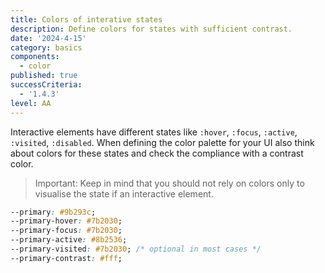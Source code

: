```yaml
---
title: Colors of interative states
description: Define colors for states with sufficient contrast.
date: '2024-4-15'
category: basics
components:
  - color
published: true
successCriteria:
  - '1.4.3'
level: AA
---
```


Interactive elements have different states like `:hover`, `:focus`, `:active`, `:visited`, `:disabled`. When defining the color palette for your UI also think about colors for these states and check the compliance with a contrast color.

> Important: Keep in mind that you should not rely on colors only to visualise the state if an interactive element.

```css
--primary: #9b293c;
--primary-hover: #7b2030;
--primary-focus: #7b2030;
--primary-active: #8b2536;
--primary-visited: #7b2030; /* optional in most cases */
--primary-contrast: #fff;
```
